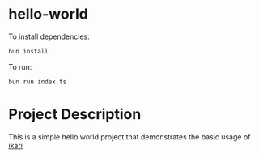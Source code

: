 # hello-world

To install dependencies:

```bash
bun install
```

To run:

```bash
bun run index.ts
```

# Project Description

This is a simple hello world project that demonstrates the basic usage of [ikari](https://github.com/ikari-js/ikari)